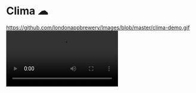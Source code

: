 



# Clima ☁


https://github.com/londonappbrewery/Images/blob/master/clima-demo.gif
![Finished App](https://user-images.githubusercontent.com/66105380/118414892-d8148200-b6c4-11eb-8c83-5060dc621218.mp4)
